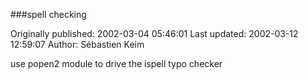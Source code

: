 ###spell checking

Originally published: 2002-03-04 05:46:01
Last updated: 2002-03-12 12:59:07
Author: Sébastien Keim

use popen2 module to drive the ispell typo checker